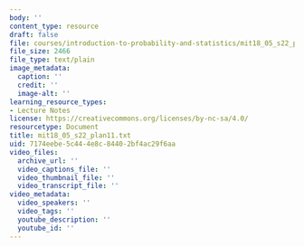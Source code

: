 ```yaml
---
body: ''
content_type: resource
draft: false
file: courses/introduction-to-probability-and-statistics/mit18_05_s22_plan11.txt
file_size: 2466
file_type: text/plain
image_metadata:
  caption: ''
  credit: ''
  image-alt: ''
learning_resource_types:
- Lecture Notes
license: https://creativecommons.org/licenses/by-nc-sa/4.0/
resourcetype: Document
title: mit18_05_s22_plan11.txt
uid: 7174eebe-5c44-4e8c-8440-2bf4ac29f6aa
video_files:
  archive_url: ''
  video_captions_file: ''
  video_thumbnail_file: ''
  video_transcript_file: ''
video_metadata:
  video_speakers: ''
  video_tags: ''
  youtube_description: ''
  youtube_id: ''
---
```

